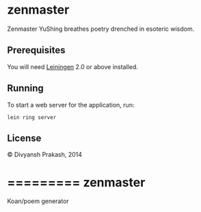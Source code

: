 # zenmaster

Zenmaster YuShing breathes poetry drenched in esoteric wisdom.

## Prerequisites

You will need [Leiningen][1] 2.0 or above installed.

[1]: https://github.com/technomancy/leiningen

## Running

To start a web server for the application, run:

    lein ring server

## License

© Divyansh Prakash, 2014

=========
zenmaster
=========

Koan/poem generator
